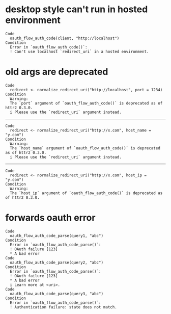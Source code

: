# desktop style can't run in hosted environment

    Code
      oauth_flow_auth_code(client, "http://localhost")
    Condition
      Error in `oauth_flow_auth_code()`:
      ! Can't use localhost `redirect_uri` in a hosted environment.

# old args are deprecated

    Code
      redirect <- normalize_redirect_uri("http://localhost", port = 1234)
    Condition
      Warning:
      The `port` argument of `oauth_flow_auth_code()` is deprecated as of httr2 0.3.0.
      i Please use the `redirect_uri` argument instead.

---

    Code
      redirect <- normalize_redirect_uri("http://x.com", host_name = "y.com")
    Condition
      Warning:
      The `host_name` argument of `oauth_flow_auth_code()` is deprecated as of httr2 0.3.0.
      i Please use the `redirect_uri` argument instead.

---

    Code
      redirect <- normalize_redirect_uri("http://x.com", host_ip = "y.com")
    Condition
      Warning:
      The `host_ip` argument of `oauth_flow_auth_code()` is deprecated as of httr2 0.3.0.

# forwards oauth error

    Code
      oauth_flow_auth_code_parse(query1, "abc")
    Condition
      Error in `oauth_flow_auth_code_parse()`:
      ! OAuth failure [123]
      * A bad error
    Code
      oauth_flow_auth_code_parse(query2, "abc")
    Condition
      Error in `oauth_flow_auth_code_parse()`:
      ! OAuth failure [123]
      * A bad error
      i Learn more at <uri>.
    Code
      oauth_flow_auth_code_parse(query3, "abc")
    Condition
      Error in `oauth_flow_auth_code_parse()`:
      ! Authentication failure: state does not match.

